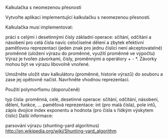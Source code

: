 Kalkulačka s neomezenou přesností

Vytvořte aplikaci implementující kalkulačku s neomezenou přesností.

Kalkulačka musí implementovat:

práci s celými i desetinnými čísly
základní operace: sčítání, odčítání a násobení
pro celá čísla navíc celočíselné dělení a zbytek
efektivní paměťovou reprezentaci (jeden znak pro jednu číslici není akceptovatelné)
proměnné (uložení výrazu do proměnné, využití proměnné ve výpočtu)
Výraz je tvořen závorkami, čísly, proměnnými a operátory + - *. Závorky mohou být ve výrazu libovolně vnořené.

Umožněte uložit stav kalkulátoru (proměnné, historie výrazů) do souboru a zase jej opětovně načíst. Navrhněte vhodnou reprezentaci.

Použití polymorfismu (doporučeně)

typ čísla: proměnná, celé, desetinné
operace: sčítání, odčítání, násobení, dělení, funkce, ...
paměťová reprezentace: int (pro malá čísla), pole intů, zápis dvojice index exponentu a hodnota (pro čísla s řídkým výskytem číslic)
Další informace:

parsování výrazu (shunting-yard algoritmus) http://en.wikipedia.org/wiki/Shunting-yard_algorithm